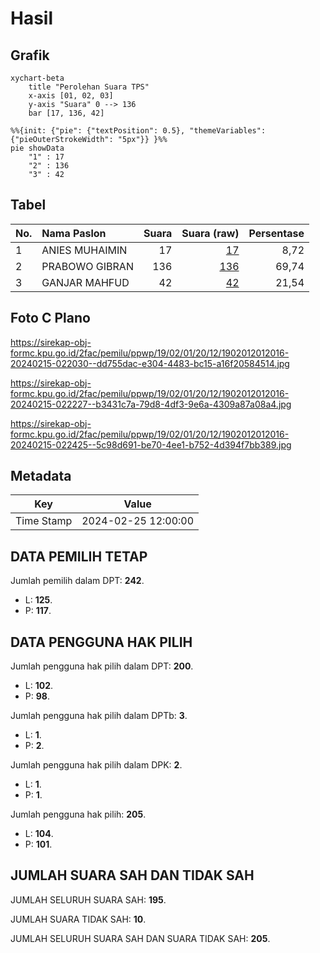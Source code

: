 # Hasil

## Grafik

```mermaid
xychart-beta
    title "Perolehan Suara TPS"
    x-axis [01, 02, 03]
    y-axis "Suara" 0 --> 136
    bar [17, 136, 42]
```

```mermaid
%%{init: {"pie": {"textPosition": 0.5}, "themeVariables": {"pieOuterStrokeWidth": "5px"}} }%%
pie showData
    "1" : 17
    "2" : 136
    "3" : 42
```

## Tabel

| No. | Nama Paslon    | Suara | Suara (raw) | Persentase |
|:--- |:-------------- | -----:| -----------:| ----------:|
| 1   | ANIES MUHAIMIN | 17    | [17][p-1]   | 8,72       |
| 2   | PRABOWO GIBRAN | 136   | [136][p-2]  | 69,74      |
| 3   | GANJAR MAHFUD  | 42    | [42][p-3]   | 21,54      |


[p-1]: https://github.com/gigit-pemilu/pemilu-2024-19-kepulauan-bangka-belitung/blob/main/pilpres/hitung-suara/sub/19-kepulauan-bangka-belitung/sub/02-belitung/sub/01-tanjung-pandan/sub/2012-air-merbau/sub/016-tps/sub/paslon-1.txt
[p-2]: https://github.com/gigit-pemilu/pemilu-2024-19-kepulauan-bangka-belitung/blob/main/pilpres/hitung-suara/sub/19-kepulauan-bangka-belitung/sub/02-belitung/sub/01-tanjung-pandan/sub/2012-air-merbau/sub/016-tps/sub/paslon-2.txt
[p-3]: https://github.com/gigit-pemilu/pemilu-2024-19-kepulauan-bangka-belitung/blob/main/pilpres/hitung-suara/sub/19-kepulauan-bangka-belitung/sub/02-belitung/sub/01-tanjung-pandan/sub/2012-air-merbau/sub/016-tps/sub/paslon-3.txt

## Foto C Plano

https://sirekap-obj-formc.kpu.go.id/2fac/pemilu/ppwp/19/02/01/20/12/1902012012016-20240215-022030--dd755dac-e304-4483-bc15-a16f20584514.jpg

https://sirekap-obj-formc.kpu.go.id/2fac/pemilu/ppwp/19/02/01/20/12/1902012012016-20240215-022227--b3431c7a-79d8-4df3-9e6a-4309a87a08a4.jpg

https://sirekap-obj-formc.kpu.go.id/2fac/pemilu/ppwp/19/02/01/20/12/1902012012016-20240215-022425--5c98d691-be70-4ee1-b752-4d394f7bb389.jpg


## Metadata

| Key        | Value               |
| ---------- | ------------------- |
| Time Stamp | 2024-02-25 12:00:00 |


## DATA PEMILIH TETAP

Jumlah pemilih dalam DPT: **242**.
 * L: **125**.
 * P: **117**.

## DATA PENGGUNA HAK PILIH

Jumlah pengguna hak pilih dalam DPT: **200**.
 * L: **102**.
 * P: **98**.

Jumlah pengguna hak pilih dalam DPTb: **3**.
 * L: **1**.
 * P: **2**.

Jumlah pengguna hak pilih dalam DPK: **2**.
 * L: **1**.
 * P: **1**.

Jumlah pengguna hak pilih: **205**.
 * L: **104**.
 * P: **101**.

## JUMLAH SUARA SAH DAN TIDAK SAH

JUMLAH SELURUH SUARA SAH: **195**.

JUMLAH SUARA TIDAK SAH: **10**.

JUMLAH SELURUH SUARA SAH DAN SUARA TIDAK SAH: **205**.


